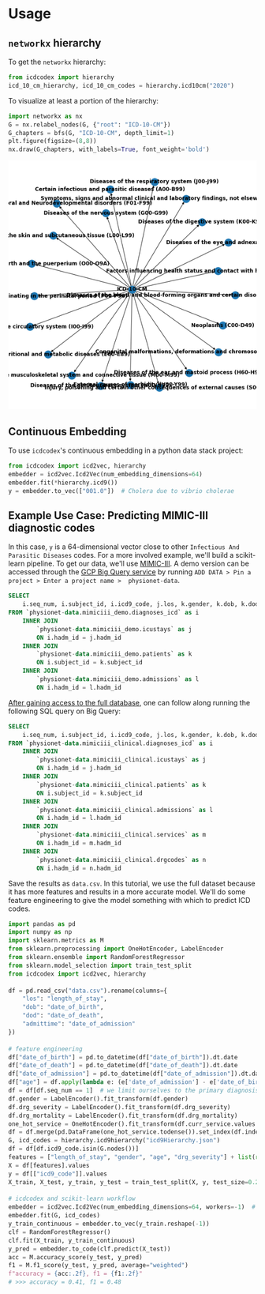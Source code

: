 # Usage

## `networkx` hierarchy

To get the `networkx` hierarchy:

```python
from icdcodex import hierarchy
icd_10_cm_hierarchy, icd_10_cm_codes = hierarchy.icd10cm("2020")
```

To visualize at least a portion of the hierarchy:

```python
import networkx as nx
G = nx.relabel_nodes(G, {"root": "ICD-10-CM"})
G_chapters = bfs(G, "ICD-10-CM", depth_limit=1)
plt.figure(figsize=(8,8))
nx.draw(G_chapters, with_labels=True, font_weight='bold')
```
![chapters](_static/imgs/usage/icd10-chapters.png)

## Continuous Embedding

To use `icdcodex`'s continuous embedding in a python data stack project:

```python
from icdcodex import icd2vec, hierarchy
embedder = icd2vec.Icd2Vec(num_embedding_dimensions=64)
embedder.fit(*hierarchy.icd9())
y = embedder.to_vec(["001.0"])  # Cholera due to vibrio cholerae
```

## Example Use Case: Predicting MIMIC-III diagnostic codes

In this case, `y` is a 64-dimensional vector close to other `Infectious And Parasitic Diseases` codes. For a more involved example, we'll build a scikit-learn pipeline. To get our data, we'll use [MIMIC-III](https://mimic.physionet.org/gettingstarted/demo/). A demo version can be accessed through the [GCP Big Query service](https://cloud.google.com/bigquery/) by running `ADD DATA > Pin a project > Enter a project name > 
physionet-data`.

```sql
SELECT
    i.seq_num, i.subject_id, i.icd9_code, j.los, k.gender, k.dob, k.dod, l.admittime
FROM `physionet-data.mimiciii_demo.diagnoses_icd` as i
    INNER JOIN
        `physionet-data.mimiciii_demo.icustays` as j
        ON i.hadm_id = j.hadm_id
    INNER JOIN
        `physionet-data.mimiciii_demo.patients` as k
        ON i.subject_id = k.subject_id
    INNER JOIN
        `physionet-data.mimiciii_demo.admissions` as l
        ON i.hadm_id = l.hadm_id
```

[After gaining access to the full database](https://mimic.physionet.org/gettingstarted/access/), one can follow along running the following SQL query on Big Query:

```sql
SELECT
    i.seq_num, i.subject_id, i.icd9_code, j.los, k.gender, k.dob, k.dod, l.admittime, m.curr_service, n.drg_severity, n.drg_mortality
FROM `physionet-data.mimiciii_clinical.diagnoses_icd` as i
    INNER JOIN
        `physionet-data.mimiciii_clinical.icustays` as j
        ON i.hadm_id = j.hadm_id
    INNER JOIN
        `physionet-data.mimiciii_clinical.patients` as k
        ON i.subject_id = k.subject_id
    INNER JOIN
        `physionet-data.mimiciii_clinical.admissions` as l
        ON i.hadm_id = l.hadm_id
    INNER JOIN
        `physionet-data.mimiciii_clinical.services` as m
        ON i.hadm_id = m.hadm_id
    INNER JOIN
        `physionet-data.mimiciii_clinical.drgcodes` as n
        ON i.hadm_id = n.hadm_id
```

Save the results as `data.csv`. In this tutorial, we use the full dataset because it has more features and results in a more accurate model. We'll do some feature engineering to give the model something with which to predict ICD codes.

```python
import pandas as pd
import numpy as np
import sklearn.metrics as M
from sklearn.preprocessing import OneHotEncoder, LabelEncoder
from sklearn.ensemble import RandomForestRegressor
from sklearn.model_selection import train_test_split
from icdcodex import icd2vec, hierarchy

df = pd.read_csv("data.csv").rename(columns={
    "los": "length_of_stay",
    "dob": "date_of_birth",
    "dod": "date_of_death",
    "admittime": "date_of_admission"
})

# feature engineering
df["date_of_birth"] = pd.to_datetime(df["date_of_birth"]).dt.date
df["date_of_death"] = pd.to_datetime(df["date_of_death"]).dt.date
df["date_of_admission"] = pd.to_datetime(df["date_of_admission"]).dt.date
df["age"] = df.apply(lambda e: (e['date_of_admission'] - e['date_of_birth']).days/365, axis=1)
df = df[df.seq_num == 1]  # we limit ourselves to the primary diagnosis code for simplicity
df.gender = LabelEncoder().fit_transform(df.gender)
df.drg_severity = LabelEncoder().fit_transform(df.drg_severity)
df.drg_mortality = LabelEncoder().fit_transform(df.drg_mortality)
one_hot_service = OneHotEncoder().fit_transform(df.curr_service.values.reshape(-1,1))
df = df.merge(pd.DataFrame(one_hot_service.todense()).set_index(df.index), left_index=True, right_index=True)
G, icd_codes = hierarchy.icd9hierarchy("icd9Hierarchy.json")
df = df[df.icd9_code.isin(G.nodes())]
features = ["length_of_stay", "gender", "age", "drg_severity"] + list(range(17))
X = df[features].values
y = df[["icd9_code"]].values
X_train, X_test, y_train, y_test = train_test_split(X, y, test_size=0.2, random_state=42)

# icdcodex and scikit-learn workflow
embedder = icd2vec.Icd2Vec(num_embedding_dimensions=64, workers=-1)  # workers=-1 parallelizes the node2vec algorithm
embedder.fit(G, icd_codes)
y_train_continuous = embedder.to_vec(y_train.reshape(-1))
clf = RandomForestRegressor()
clf.fit(X_train, y_train_continuous)
y_pred = embedder.to_code(clf.predict(X_test))
acc = M.accuracy_score(y_test, y_pred)
f1 = M.f1_score(y_test, y_pred, average="weighted")
f"accuracy = {acc:.2f}, f1 = {f1:.2f}"
# >>> accuracy = 0.41, f1 = 0.48
```